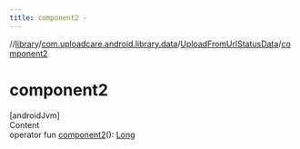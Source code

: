 ```yaml
---
title: component2 -
---
```

//[library](../../index.md)/[com.uploadcare.android.library.data](../index.md)/[UploadFromUrlStatusData](index.md)/[component2](component2.md)



# component2  
[androidJvm]  
Content  
operator fun [component2](component2.md)(): [Long](https://kotlinlang.org/api/latest/jvm/stdlib/kotlin/-long/index.html)  



